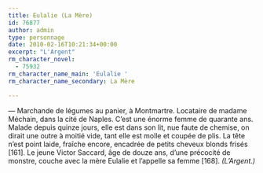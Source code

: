```yaml
---
title: Eulalie (La Mère)
id: 76877
author: admin
type: personnage
date: 2010-02-16T10:21:34+00:00
excerpt: "L'Argent"
rm_character_novel:
  - 75932
rm_character_name_main: 'Eulalie '
rm_character_name_secondary: La Mère

---
```

— Marchande de légumes au panier, à Montmartre. Locataire de madame Méchain, dans la cité de Naples. C&rsquo;est une énorme femme de quarante ans. Malade depuis quinze jours, elle est dans son lit, nue faute de chemise, on dirait une outre à moitié vide, tant elle est molle et coupée de plis. La tête n&rsquo;est point laide, fraîche encore, encadrée de petits cheveux blonds frisés [161]. Le jeune Victor Saccard, âge de douze ans, d&rsquo;une précocité de monstre, couche avec la mère Eulalie et l&rsquo;appelle sa femme [168]. _(L&rsquo;Argent.)_